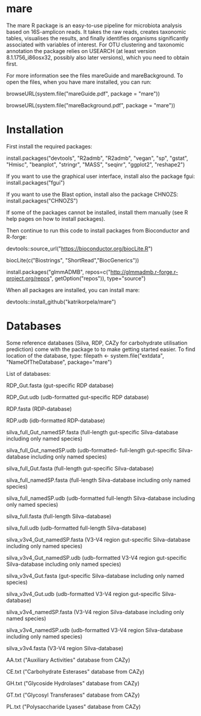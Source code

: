 # mare

The mare R package is an easy-to-use pipeline for microbiota analysis based on 16S-amplicon reads. It takes the raw reads, creates taxonomic tables, visualises the results, and finally identifies organisms significantly associated with variables of interest. For OTU clustering and taxonomic annotation the package relies on USEARCH (at least version 8.1.1756_i86osx32, possibly also later versions), which you need to obtain first.

For more information see the files mareGuide and mareBackground. To open the files, when you have mare installed, you can run: 

browseURL(system.file("mareGuide.pdf", package = "mare"))

browseURL(system.file("mareBackground.pdf", package = "mare"))

# Installation

First install the required packages:

install.packages("devtools", "R2admb", "R2admb", "vegan", "sp", "gstat", "Hmisc", "beanplot", "stringr", "MASS", "seqinr", "ggplot2", "reshape2")

If you want to use the graphical user interface, install also the package fgui:
install.packages("fgui")

If you want to use the Blast option, install also the package CHNOZS:
install.packages("CHNOZS")

If some of the packages cannot be installed, install them manually (see R help pages on how to install packages). 

Then continue to run this code to install packages from Bioconductor and R-forge:

devtools::source_url("https://bioconductor.org/biocLite.R")

biocLite(c("Biostrings", "ShortRead","BiocGenerics"))

install.packages("glmmADMB", repos=c("http://glmmadmb.r-forge.r-project.org/repos", getOption("repos")), type="source")

When all packages are installed, you can install mare:

devtools::install_github("katrikorpela/mare")

# Databases

Some reference databases (Silva, RDP, CAZy for carbohydrate utilisation prediction) come with the package to to make getting started easier. To find location of the database, type:
filepath <- system.file("extdata", "NameOfTheDatabase", package="mare")

List of databases:

RDP_Gut.fasta (gut-specific RDP database)

RDP_Gut.udb  (udb-formatted gut-specific RDP database)

RDP.fasta (RDP-database)

RDP.udb (idb-formatted RDP-database)

silva_full_Gut_namedSP.fasta (full-length gut-specific Silva-database including only named species)

silva_full_Gut_namedSP.udb (udb-formatted- full-length gut-specific Silva-database including only named species)

silva_full_Gut.fasta (full-length gut-specific Silva-database)

silva_full_namedSP.fasta (full-length Silva-database including only named species)

silva_full_namedSP.udb (udb-formatted full-length Silva-database including only named species)

silva_full.fasta (full-length Silva-database)

silva_full.udb (udb-formatted full-length Silva-database)

silva_v3v4_Gut_namedSP.fasta (V3-V4 region gut-specific Silva-database including only named species)

silva_v3v4_Gut_namedSP.udb (udb-formatted V3-V4 region gut-specific Silva-database including only named species)

silva_v3v4_Gut.fasta (gut-specific Silva-database including only named species)

silva_v3v4_Gut.udb (udb-formatted V3-V4 region gut-specific Silva-database)

silva_v3v4_namedSP.fasta (V3-V4 region Silva-database including only named species)

silva_v3v4_namedSP.udb (udb-formatted V3-V4 region Silva-database including only named species)

silva_v3v4.fasta (V3-V4 region Silva-database)

AA.txt ("Auxiliary Activities" database from CAZy)

CE.txt ("Carbohydrate Esterases" database from CAZy)

GH.txt ("Glycoside Hydrolases" database from CAZy)

GT.txt ("Glycosyl Transferases" database from CAZy)

PL.txt ("Polysaccharide Lyases" database from CAZy)




